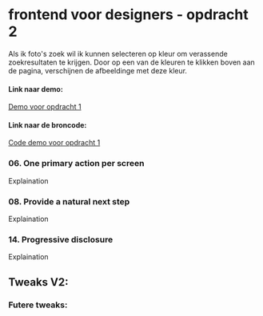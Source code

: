 # frontend voor designers - opdracht 2
Als ik foto's zoek wil ik kunnen selecteren op kleur om verassende zoekresultaten te krijgen. Door op een van de kleuren te klikken boven aan de pagina, verschijnen de afbeeldinge met deze kleur.

#### Link naar demo:
[Demo voor opdracht 1](https://rxckbos.github.io/frontendvoordesigners/opdracht2/v1)

#### Link naar de broncode:
[Code demo voor opdracht 1](https://github.com/rxckbos/frontendvoordesigners/tree/master/opdracht2/v1)

### 06. One primary action per screen
Explaination

### 08. Provide a natural next step
Explaination

### 14. Progressive disclosure
Explaination

## Tweaks V2:

### Futere tweaks:
